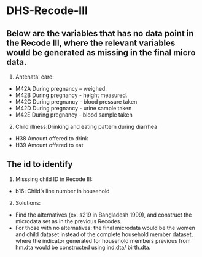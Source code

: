 # DHS-Recode-III
## Below are the variables that has no data point in the Recode III, where the relevant variables would be generated as missing in the final micro data. 

1. Antenatal care:
+ M42A During pregnancy – weighed. 
+ M42B During pregnancy - height measured.
+ M42C During pregnancy - blood pressure taken
+ M42D During pregnancy - urine sample taken
+ M42E During pregnancy - blood sample taken

2. Child illness:Drinking and eating pattern during diarrhea
+ H38 Amount offered to drink
+ H39 Amount offered to eat 

## The id to identify 
1. Misssing child ID in Recode III:
+ b16: Child’s line number in household
2. Solutions: 
+ Find the alternatives (ex. s219 in Bangladesh 1999), and construct the microdata set as in the previous Recodes.
+ For those with no alternatives: the final microdata would be the women and child dataset instead of the complete household member dataset, where the indicator generated for household members previous from hm.dta would be constructed using ind.dta/ birth.dta.

